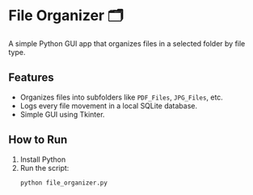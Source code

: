 # File Organizer 🗂️

A simple Python GUI app that organizes files in a selected folder by file type.

## Features
- Organizes files into subfolders like `PDF_Files`, `JPG_Files`, etc.
- Logs every file movement in a local SQLite database.
- Simple GUI using Tkinter.

## How to Run
1. Install Python
2. Run the script:
   ```bash
   python file_organizer.py
